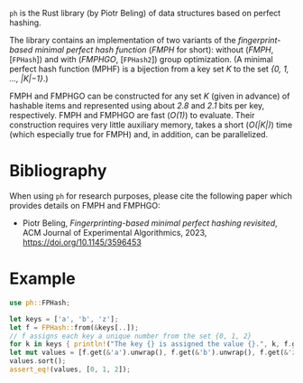 `ph` is the Rust library (by Piotr Beling) of data structures based on perfect hashing.

The library contains an implementation of two variants of the *fingerprint-based minimal perfect hash function* (*FMPH* for short): without (*FMPH*, [`FPHash`]) and with (*FMPHGO*, [`FPHash2`]) group optimization.
(A minimal perfect hash function (MPHF) is a bijection from a key set *K* to the set *{0, 1, ..., |K|−1}*.)

FMPH and FMPHGO can be constructed for any set *K* (given in advance) of hashable items and represented using about *2.8* and *2.1* bits per key, respectively.
FMPH and FMPHGO are fast (*O(1)*) to evaluate. Their construction requires very little auxiliary memory, takes a short (*O(|K|)*) time (which especially true for FMPH) and, in addition, can be parallelized.

# Bibliography
When using `ph` for research purposes, please cite the following paper which provides details on FMPH and FMPHGO:

* Piotr Beling, *Fingerprinting-based minimal perfect hashing revisited*, ACM Journal of Experimental Algorithmics, 2023, <https://doi.org/10.1145/3596453>

# Example
```rust
use ph::FPHash;

let keys = ['a', 'b', 'z'];
let f = FPHash::from(&keys[..]);
// f assigns each key a unique number from the set {0, 1, 2}
for k in keys { println!("The key {} is assigned the value {}.", k, f.get(&k).unwrap()); }
let mut values = [f.get(&'a').unwrap(), f.get(&'b').unwrap(), f.get(&'z').unwrap()];
values.sort();
assert_eq!(values, [0, 1, 2]);
```